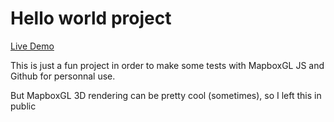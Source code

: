# Hello world project

[Live Demo](https://simon-lepennec.github.io/SRU_storytelling/)

This is just a fun project in order to make some tests with MapboxGL JS and Github for personnal use.
 
But MapboxGL 3D rendering can be pretty cool (sometimes), so I left this in public
